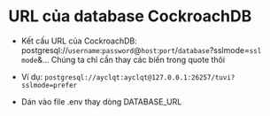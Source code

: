 # URL của database CockroachDB
- Kết cấu URL của CockroachDB: postgresql://``username``:``password``@``host``:``port``/``database``?sslmode=``ssl mode``&... Chúng ta chỉ cần thay các biến trong quote thôi
* Ví dụ: ``postgresql://ayclqt:ayclqt@127.0.0.1:26257/tuvi?sslmode=prefer``
- Dán vào file .env thay dòng DATABASE_URL